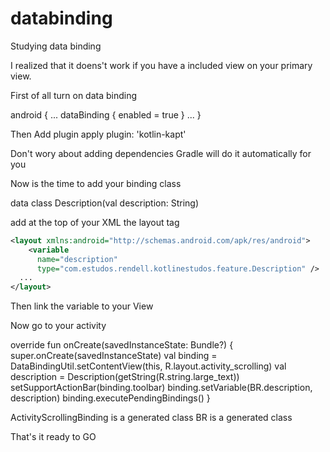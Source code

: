 # databinding
Studying data binding

I realized that it doens't work if you have a included view on your primary view.

First of all turn on data binding

android {
  ...
  dataBinding {
        enabled = true
    }
    ...
}

Then Add plugin
apply plugin: 'kotlin-kapt'

Don't wory about adding dependencies Gradle will do it automatically for you

Now is the time to add your binding class

data class Description(val description: String)

add at the top of your XML the layout tag

```xml
<layout xmlns:android="http://schemas.android.com/apk/res/android">
    <variable
      name="description"
      type="com.estudos.rendell.kotlinestudos.feature.Description" />
  ...
</layout>
```

Then link the variable to your View

<TextView
  android:layout_width="wrap_content"
  android:layout_height="wrap_content"
  android:text="@{description.description}" />
  
Now go to your activity
  
override fun onCreate(savedInstanceState: Bundle?) {
    super.onCreate(savedInstanceState)
    val binding = DataBindingUtil.setContentView<ActivityScrollingBinding>(this, R.layout.activity_scrolling)
    val description = Description(getString(R.string.large_text))
    setSupportActionBar(binding.toolbar)
    binding.setVariable(BR.description, description)
    binding.executePendingBindings()
}
  
  ActivityScrollingBinding is a generated class
  BR is a generated class
  
  That's it ready to GO
